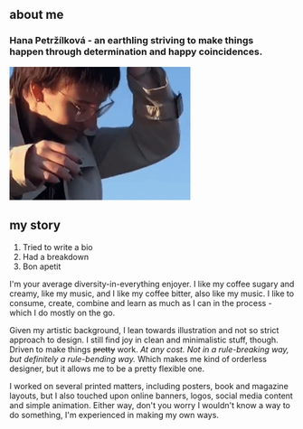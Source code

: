 ## about me


### Hana Petržílková - an earthling striving to make things <br>happen through determination and happy coincidences.


![photo of me](img/mememe.gif)



## my story
1. Tried to write a bio
2. Had a breakdown 
3. Bon apetit

I'm your average diversity-in-everything enjoyer. I like my coffee sugary and creamy, like my music, and I like my coffee bitter, also like my music. I like to consume, create, combine and learn as much as I can in the process - which I do mostly on the go.

Given my artistic background, I lean towards illustration and not so strict approach to design. I still find joy in clean and minimalistic stuff, though. Driven to make things <s>pretty</s> work. *At any cost. Not in a rule-breaking way, but definitely a rule-bending way.* Which makes me kind of orderless designer, but it allows me to be a pretty flexible one. 

I worked on several printed matters, including posters, book and magazine layouts, but I also touched upon online banners, logos, social media content and simple animation. Either way, don't you worry I wouldn't know a way to do something, I'm experienced in making my own ways. 

